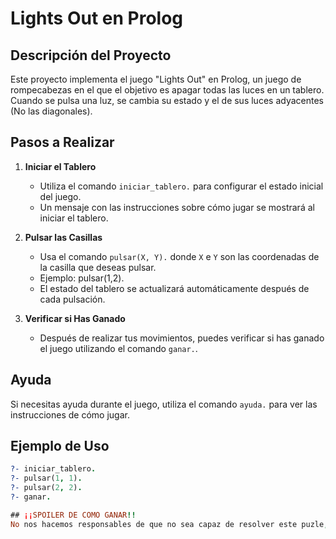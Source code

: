 # Lights Out en Prolog

## Descripción del Proyecto
Este proyecto implementa el juego "Lights Out" en Prolog, un juego de rompecabezas en el que el objetivo es apagar todas las luces en un tablero. Cuando se pulsa una luz, se cambia su estado y el de sus luces adyacentes (No las diagonales).

## Pasos a Realizar

1. **Iniciar el Tablero**
   - Utiliza el comando `iniciar_tablero.` para configurar el estado inicial del juego.
   - Un mensaje con las instrucciones sobre cómo jugar se mostrará al iniciar el tablero.

2. **Pulsar las Casillas**
   - Usa el comando `pulsar(X, Y).` donde `X` e `Y` son las coordenadas de la casilla que deseas pulsar.
   - Ejemplo: pulsar(1,2). 
   - El estado del tablero se actualizará automáticamente después de cada pulsación.

3. **Verificar si Has Ganado**
   - Después de realizar tus movimientos, puedes verificar si has ganado el juego utilizando el comando `ganar.`.

## Ayuda
Si necesitas ayuda durante el juego, utiliza el comando `ayuda.` para ver las instrucciones de cómo jugar.

## Ejemplo de Uso

```prolog
?- iniciar_tablero.
?- pulsar(1, 1).
?- pulsar(2, 2).
?- ganar.

## ¡¡SPOILER DE COMO GANAR!!
No nos hacemos responsables de que no sea capaz de resolver este puzle, si continua leyendo verá como ganar desde que empiezas a jugar:


